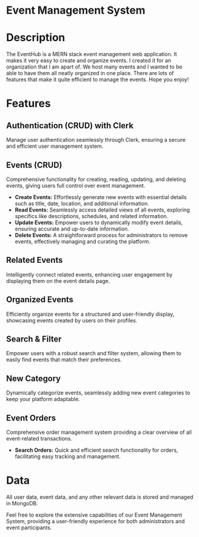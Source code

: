 # Event Management System

# Description
The EventHub is a MERN stack event management web application. It makes it very easy to create and organize events. I created it for an organization that I am apart of. We host many events and I wanted to be able to have them all neatly organized in one place. There are lots of features that make it quite efficient to manage the events. Hope you enjoy!

# Features
## Authentication (CRUD) with Clerk

Manage user authentication seamlessly through Clerk, ensuring a secure and efficient user management system.

## Events (CRUD)

Comprehensive functionality for creating, reading, updating, and deleting events, giving users full control over event management.

- **Create Events:** Effortlessly generate new events with essential details such as title, date, location, and additional information.
- **Read Events:** Seamlessly access detailed views of all events, exploring specifics like descriptions, schedules, and related information.
- **Update Events:** Empower users to dynamically modify event details, ensuring accurate and up-to-date information.
- **Delete Events:** A straightforward process for administrators to remove events, effectively managing and curating the platform.

## Related Events

Intelligently connect related events, enhancing user engagement by displaying them on the event details page.

## Organized Events

Efficiently organize events for a structured and user-friendly display, showcasing events created by users on their profiles.

## Search & Filter

Empower users with a robust search and filter system, allowing them to easily find events that match their preferences.

## New Category

Dynamically categorize events, seamlessly adding new event categories to keep your platform adaptable.

## Event Orders

Comprehensive order management system providing a clear overview of all event-related transactions.

- **Search Orders:** Quick and efficient search functionality for orders, facilitating easy tracking and management.

# Data

All user data, event data, and any other relevant data is stored and managed in MongoDB.

Feel free to explore the extensive capabilities of our Event Management System, providing a user-friendly experience for both administrators and event participants. 

